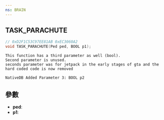 ```yaml
---
ns: BRAIN
---
```

## TASK_PARACHUTE

```c
// 0xD2F1C53C97EE81AB 0xEC3060A2
void TASK_PARACHUTE(Ped ped, BOOL p1);
```

```
This function has a third parameter as well (bool).  
Second parameter is unused.  
seconds parameter was for jetpack in the early stages of gta and the hard coded code is now removed  
```

```
NativeDB Added Parameter 3: BOOL p2
```

## 參數
* **ped**: 
* **p1**: 

